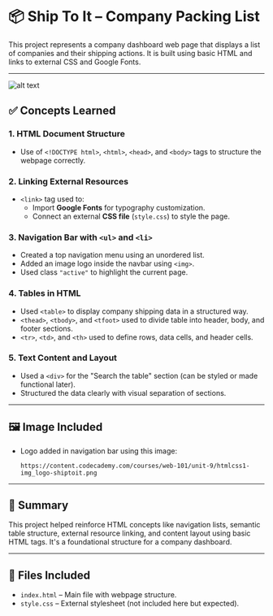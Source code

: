 # 📦 Ship To It – Company Packing List

This project represents a company dashboard web page that displays a list of companies and their shipping actions. It is built using basic HTML and links to external CSS and Google Fonts.

---
![alt text](<Screenshot 2025-06-17 135613.png>)

## ✅ Concepts Learned

### 1. HTML Document Structure
- Use of `<!DOCTYPE html>`, `<html>`, `<head>`, and `<body>` tags to structure the webpage correctly.

### 2. Linking External Resources
- `<link>` tag used to:
  - Import **Google Fonts** for typography customization.
  - Connect an external **CSS file** (`style.css`) to style the page.

### 3. Navigation Bar with `<ul>` and `<li>`
- Created a top navigation menu using an unordered list.
- Added an image logo inside the navbar using `<img>`.
- Used class `"active"` to highlight the current page.

### 4. Tables in HTML
- Used `<table>` to display company shipping data in a structured way.
- `<thead>`, `<tbody>`, and `<tfoot>` used to divide table into header, body, and footer sections.
- `<tr>`, `<td>`, and `<th>` used to define rows, data cells, and header cells.

### 5. Text Content and Layout
- Used a `<div>` for the "Search the table" section (can be styled or made functional later).
- Structured the data clearly with visual separation of sections.

---

## 🖼️ Image Included
- Logo added in navigation bar using this image:
  ```
  https://content.codecademy.com/courses/web-101/unit-9/htmlcss1-img_logo-shiptoit.png
  ```

---

## 📝 Summary
This project helped reinforce HTML concepts like navigation lists, semantic table structure, external resource linking, and content layout using basic HTML tags. It's a foundational structure for a company dashboard.

---

## 📂 Files Included
- `index.html` – Main file with webpage structure.
- `style.css` – External stylesheet (not included here but expected).
